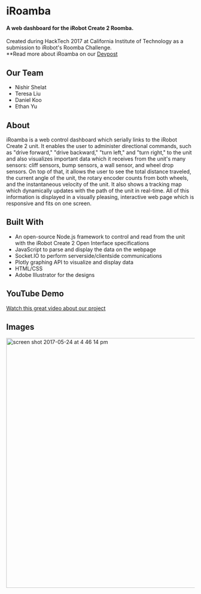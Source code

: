 # iRoamba
#### A web dashboard for the iRobot Create 2 Roomba.
Created during HackTech 2017 at California Institute of Technology as a submission to iRobot's Roomba Challenge.  
**Read more about iRoamba on our [Devpost](https://devpost.com/software/iroamba)

## Our Team
- Nishir Shelat
- Teresa Liu
- Daniel Koo
- Ethan Yu

## About

iRoamba is a web control dashboard which serially links to the iRobot Create 2 unit. It enables the user to administer directional commands, such as "drive forward," "drive backward," "turn left," and "turn right," to the unit and also visualizes important data which it receives from the unit's many sensors: cliff sensors, bump sensors, a wall sensor, and wheel drop sensors. On top of that, it allows the user to see the total distance traveled, the current angle of the unit, the rotary encoder counts from both wheels, and the instantaneous velocity of the unit. It also shows a tracking map which dynamically updates with the path of the unit in real-time. All of this information is displayed in a visually pleasing, interactive web page which is responsive and fits on one screen.

## Built With

- An open-source Node.js framework to control and read from the unit with the iRobot Create 2 Open Interface specifications
- JavaScript to parse and display the data on the webpage
- Socket.IO to perform serverside/clientside communications
- Plotly graphing API to visualize and display data
- HTML/CSS
- Adobe Illustrator for the designs

## YouTube Demo
[Watch this great video about our project](https://www.youtube.com/watch?v=NeWSxk7NHXI)

## Images
<img width="667" alt="screen shot 2017-05-24 at 4 46 14 pm" src="https://cloud.githubusercontent.com/assets/22362476/26424836/9a79a9f0-40a0-11e7-94be-418cef8e8401.png">



